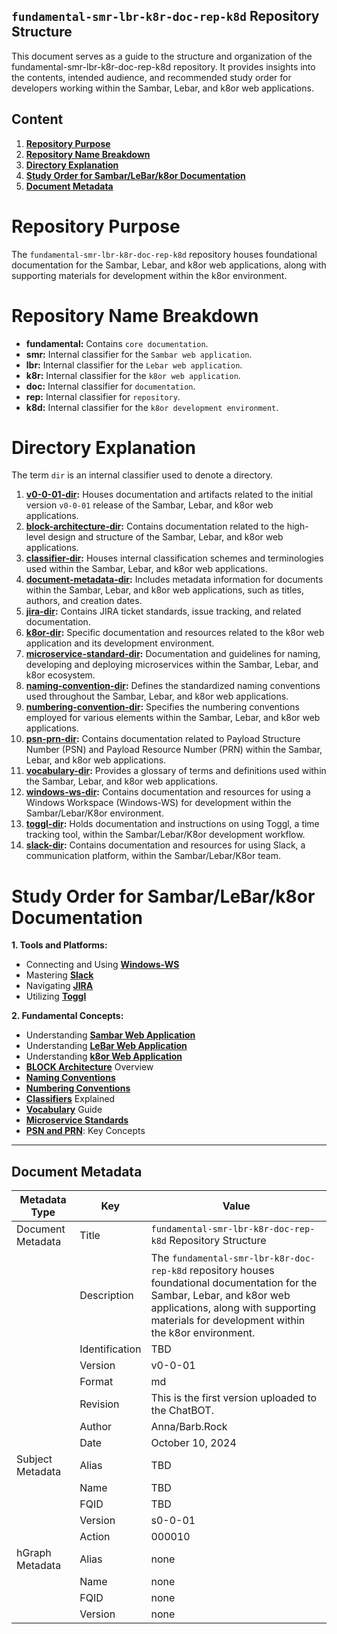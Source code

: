 ## `fundamental-smr-lbr-k8r-doc-rep-k8d` Repository Structure

This document serves as a guide to the structure and organization of the fundamental-smr-lbr-k8r-doc-rep-k8d repository. It provides insights into the contents, intended audience, and recommended study order for developers working within the Sambar, Lebar, and k8or web applications.

## Content

1. **[Repository Purpose](#Repository-Purpose)**
2. **[Repository Name Breakdown](#Repository-Name-Breakdown)**
3. **[Directory Explanation](#Directory-Explanation)**
4. **[Study Order for Sambar/LeBar/k8or Documentation](#Study-Order-for-Sambar-LeBar-k8or-Documentation)**
5. **[Document Metadata](#Document-Metadata)**

<h1 id="Repository-Purpose">Repository Purpose</h1>

The `fundamental-smr-lbr-k8r-doc-rep-k8d` repository houses foundational documentation for the Sambar, Lebar, and k8or web applications, along with supporting materials for development within the k8or environment.

<h1 id="Repository-Name-Breakdown">Repository Name Breakdown</h1>

* **fundamental:** Contains `core documentation`.
* **smr:** Internal classifier for the `Sambar web application`.
* **lbr:** Internal classifier for the `Lebar web application`.
* **k8r:** Internal classifier for the `k8or web application`.
* **doc:** Internal classifier for `documentation`.
* **rep:** Internal classifier for `repository`.
* **k8d:** Internal classifier for the `k8or development environment`.

<h1 id="Directory-Explanation">Directory Explanation</h1>

The term `dir` is an internal classifier used to denote a directory.

1. **[v0-0-01-dir](https://github.com/k8or-development-dgo/fundamental-smr-lbr-k8r-doc-rep-k8d/tree/k8or-dev/v0-0-01-dir):** Houses documentation and artifacts related to the initial version `v0-0-01` release of the Sambar, Lebar, and k8or web applications.
2. **[block-architecture-dir](https://github.com/k8or-development-dgo/fundamental-smr-lbr-k8r-doc-rep-k8d/tree/k8or-dev/v0-0-01-dir/block-architecture-dir):** Contains documentation related to the high-level design and structure of the Sambar, Lebar, and k8or web applications.
3. **[classifier-dir](https://github.com/k8or-development-dgo/fundamental-smr-lbr-k8r-doc-rep-k8d/tree/k8or-dev/v0-0-01-dir/classifier-dir):** Houses internal classification schemes and terminologies used within the Sambar, Lebar, and k8or web applications.
4. **[document-metadata-dir](https://github.com/k8or-development-dgo/fundamental-smr-lbr-k8r-doc-rep-k8d/tree/k8or-dev/v0-0-01-dir/document-metadata-dir):** Includes metadata information for documents within the Sambar, Lebar, and k8or web applications, such as titles, authors, and creation dates.
5. **[jira-dir](https://github.com/k8or-development-dgo/fundamental-smr-lbr-k8r-doc-rep-k8d/tree/k8or-dev/v0-0-01-dir/jira-dir):** Contains JIRA ticket standards, issue tracking, and related documentation.
6. **[k8or-dir](https://github.com/k8or-development-dgo/fundamental-smr-lbr-k8r-doc-rep-k8d/tree/k8or-dev/v0-0-01-dir/k8or-dir):** Specific documentation and resources related to the k8or web application and its development environment.
7. **[microservice-standard-dir](https://github.com/k8or-development-dgo/fundamental-smr-lbr-k8r-doc-rep-k8d/tree/k8or-dev/v0-0-01-dir/microservice-standard-dir):** Documentation and guidelines for naming, developing and deploying microservices within the Sambar, Lebar, and k8or ecosystem.
8. **[naming-convention-dir](https://github.com/k8or-development-dgo/fundamental-smr-lbr-k8r-doc-rep-k8d/tree/k8or-dev/v0-0-01-dir/naming-convention-dir):** Defines the standardized naming conventions used throughout the Sambar, Lebar, and k8or web applications.
9. **[numbering-convention-dir](https://github.com/k8or-development-dgo/fundamental-smr-lbr-k8r-doc-rep-k8d/tree/k8or-dev/v0-0-01-dir/numbering-convention-dir):** Specifies the numbering conventions employed for various elements within the Sambar, Lebar, and k8or web applications.
10. **[psn-prn-dir](https://github.com/k8or-development-dgo/fundamental-smr-lbr-k8r-doc-rep-k8d/tree/k8or-dev/v0-0-01-dir/psn-prn-dir):** Contains documentation related to Payload Structure Number (PSN) and Payload Resource Number (PRN) within the Sambar, Lebar, and k8or web applications.
11. **[vocabulary-dir](https://github.com/k8or-development-dgo/fundamental-smr-lbr-k8r-doc-rep-k8d/tree/k8or-dev/v0-0-01-dir/vocabulary-dir):** Provides a glossary of terms and definitions used within the Sambar, Lebar, and k8or web applications.
12. **[windows-ws-dir](https://github.com/k8or-development-dgo/fundamental-smr-lbr-k8r-doc-rep-k8d/tree/k8or-dev/v0-0-01-dir/windows-ws-dir):** Contains documentation and resources for using a Windows Workspace (Windows-WS) for development within the Sambar/Lebar/K8or environment.
13. **[toggl-dir](https://github.com/k8or-development-dgo/fundamental-smr-lbr-k8r-doc-rep-k8d/tree/k8or-dev/v0-0-01-dir/toggl-dir):** Holds documentation and instructions on using Toggl, a time tracking tool, within the Sambar/Lebar/K8or development workflow.
14. **[slack-dir](https://github.com/k8or-development-dgo/fundamental-smr-lbr-k8r-doc-rep-k8d/tree/k8or-dev/v0-0-01-dir/slack-dir):** Contains documentation and resources for using Slack, a communication platform, within the Sambar/Lebar/K8or team.

<h1 id="Study-Order-for-Sambar-LeBar-k8or-Documentation">Study Order for Sambar/LeBar/k8or Documentation</h1>

**1. Tools and Platforms:**
   * Connecting and Using **[Windows-WS](https://github.com/k8or-development-dgo/fundamental-smr-lbr-k8r-doc-rep-k8d/tree/k8or-dev/v0-0-01-dir/windows-ws-dir)**
   * Mastering **[Slack](https://github.com/k8or-development-dgo/fundamental-smr-lbr-k8r-doc-rep-k8d/tree/k8or-dev/v0-0-01-dir/slack-dir)**
   * Navigating **[JIRA](https://github.com/k8or-development-dgo/fundamental-smr-lbr-k8r-doc-rep-k8d/tree/k8or-dev/v0-0-01-dir/jira-dir)**
   * Utilizing **[Toggl](https://github.com/k8or-development-dgo/fundamental-smr-lbr-k8r-doc-rep-k8d/tree/k8or-dev/v0-0-01-dir/toggl-dir)**

**2. Fundamental Concepts:**
   * Understanding **[Sambar Web Application](https://github.com/k8or-development-dgo/fundamental-smr-lbr-k8r-doc-rep-k8d/tree/k8or-dev/v0-0-01-dir/sambar-dir)**
   * Understanding **[LeBar Web Application](https://github.com/k8or-development-dgo/fundamental-smr-lbr-k8r-doc-rep-k8d/tree/k8or-dev/v0-0-01-dir/lebar-dir)**
   * Understanding **[k8or Web Application](https://github.com/k8or-development-dgo/fundamental-smr-lbr-k8r-doc-rep-k8d/tree/k8or-dev/v0-0-01-dir/k8or-dir)**
   * **[BLOCK Architecture](https://github.com/k8or-development-dgo/fundamental-smr-lbr-k8r-doc-rep-k8d/tree/k8or-dev/v0-0-01-dir/block-architecture-dir)** Overview
   * **[Naming Conventions](https://github.com/k8or-development-dgo/fundamental-smr-lbr-k8r-doc-rep-k8d/tree/k8or-dev/v0-0-01-dir/naming-convention-dir)**
   * **[Numbering Conventions](https://github.com/k8or-development-dgo/fundamental-smr-lbr-k8r-doc-rep-k8d/tree/k8or-dev/v0-0-01-dir/numbering-convention-dir)**
   * **[Classifiers](https://github.com/k8or-development-dgo/fundamental-smr-lbr-k8r-doc-rep-k8d/tree/k8or-dev/v0-0-01-dir/classifier-dir)** Explained
   * **[Vocabulary](https://github.com/k8or-development-dgo/fundamental-smr-lbr-k8r-doc-rep-k8d/tree/k8or-dev/v0-0-01-dir/vocabulary-dir)** Guide
   * **[Microservice Standards](https://github.com/k8or-development-dgo/fundamental-smr-lbr-k8r-doc-rep-k8d/tree/k8or-dev/v0-0-01-dir/microservice-standard-dir)**
   * **[PSN and PRN](https://github.com/k8or-development-dgo/fundamental-smr-lbr-k8r-doc-rep-k8d/tree/k8or-dev/v0-0-01-dir/psn-prn-dir)**: Key Concepts

---

<h2 id="Document-Metadata">Document Metadata</h2>

| Metadata Type | Key | Value |
|---|---|---|
| Document Metadata | Title | `fundamental-smr-lbr-k8r-doc-rep-k8d` Repository Structure |
| | Description | The `fundamental-smr-lbr-k8r-doc-rep-k8d` repository houses foundational documentation for the Sambar, Lebar, and k8or web applications, along with supporting materials for development within the k8or environment. |
| | Identification | TBD | |
| | Version | v0-0-01 | |
| | Format | md | |
| | Revision | This is the first version uploaded to the ChatBOT. |
| | Author | Anna/Barb.Rock |
| | Date | October 10, 2024 |
| Subject Metadata | Alias | TBD |
| |  Name | TBD |
| |  FQID | TBD |
| |  Version | s0-0-01 |
| |  Action | 000010 |
| hGraph Metadata | Alias | none |
| |  Name | none |
| |  FQID | none |
| |  Version | none |
